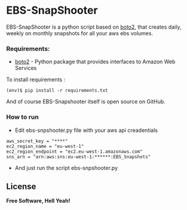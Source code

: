 # EBS-SnapShooter

EBS-SnapShooter is a python script based on [boto2], that creates daily, weekly on monthly snapshots for all your aws ebs volumes.

### Requirements:

* [boto2] - Python package that provides interfaces to Amazon Web Services

To install requirements :
```
(env)$ pip install -r requirements.txt
```

And of course EBS-Snapshooter itself is open source on GitHub.

### How to run

*  Edit ebs-snpshooter.py file with your aws api creadentials 

```aws_access_key = "****"
aws_secret_key = "****"
ec2_region_name = "eu-west-1"
ec2_region_endpoint = "ec2.eu-west-1.amazonaws.com"
sns_arn = "arn:aws:sns:eu-west-1:******:EBS_Snapshots"
```

* And just run the script ebs-snpshooter.py

License
----
**Free Software, Hell Yeah!**

[//]: # (These are reference links used in the body of this note and get stripped out when the markdown processor does its job. There is no need to format nicely because it shouldn't be seen. Thanks SO - http://stackoverflow.com/questions/4823468/store-comments-in-markdown-syntax)

   [boto2]: <https://github.com/boto/boto>
